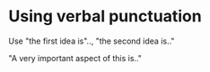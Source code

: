 # Using verbal punctuation

Use "the first idea is".., "the second idea is.."

"A very important aspect of this is.."